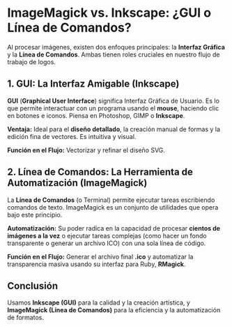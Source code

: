 <h1>ImageMagick vs. Inkscape: ¿GUI o Línea de Comandos?</h1>
<p>Al procesar imágenes, existen dos enfoques principales: la <b>Interfaz Gráfica</b> y la <b>Línea de Comandos</b>. Ambas tienen roles cruciales en nuestro flujo de trabajo de logos.</p>

<h2>1. GUI: La Interfaz Amigable (Inkscape)</h2>
<div class="definition">
    <p><strong>GUI</strong> (<b>Graphical User Interface</b>) significa Interfaz Gráfica de Usuario. Es lo que permite interactuar con un programa usando el <b>mouse</b>, haciendo clic en botones e iconos. Piensa en Photoshop, GIMP o <b>Inkscape</b>.</p>
</div>
<p><strong>Ventaja:</strong> Ideal para el <b>diseño detallado</b>, la creación manual de formas y la edición fina de vectores. Es intuitiva y visual.</p>
<p><strong>Función en el Flujo:</strong> Vectorizar y refinar el diseño SVG.</p>

<h2>2. Línea de Comandos: La Herramienta de Automatización (ImageMagick)</h2>
<p>La <b>Línea de Comandos</b> (o Terminal) permite ejecutar tareas escribiendo comandos de texto. <b></b>ImageMagick es un conjunto de utilidades que opera bajo este principio.</p>
<div class="definition">
    <p><strong>Automatización:</strong> Su poder radica en la capacidad de procesar <b>cientos de imágenes a la vez</b> o ejecutar tareas complejas (como hacer un fondo transparente o generar un archivo ICO) con una sola línea de código.</p>
</div>
<p><strong>Función en el Flujo:</strong> Generar el archivo final <b>.ico</b> y automatizar la transparencia masiva usando su interfaz para Ruby, <b>RMagick</b>.</p>

<h2>Conclusión</h2>
<p>Usamos <b>Inkscape (GUI)</b> para la calidad y la creación artística, y <b>ImageMagick (Línea de Comandos)</b> para la eficiencia y la automatización de formatos.</p>
